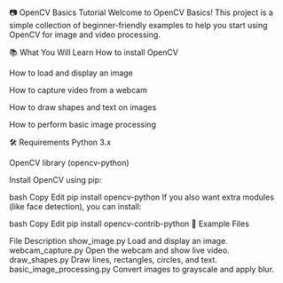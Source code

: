 📷 OpenCV Basics Tutorial
Welcome to OpenCV Basics!
This project is a simple collection of beginner-friendly examples to help you start using OpenCV for image and video processing.

📚 What You Will Learn
How to install OpenCV

How to load and display an image

How to capture video from a webcam

How to draw shapes and text on images

How to perform basic image processing

🛠️ Requirements
Python 3.x

OpenCV library (opencv-python)

Install OpenCV using pip:

bash
Copy
Edit
pip install opencv-python
If you also want extra modules (like face detection), you can install:

bash
Copy
Edit
pip install opencv-contrib-python
📄 Example Files

File	Description
show_image.py	Load and display an image.
webcam_capture.py	Open the webcam and show live video.
draw_shapes.py	Draw lines, rectangles, circles, and text.
basic_image_processing.py	Convert images to grayscale and apply blur.